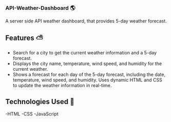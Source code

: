 ### API-Weather-Dashboard :earth_americas:

A server side API weather dashboard, that provides 5-day weather forecast. 

## Features :partly_sunny:

* Search for a city to get the current weather information and a 5-day forecast.
* Displays the city name, temperature, wind speed, and humidity for the current weather.
* Shows a forecast for each day of the 5-day forecast, including the date, temperature, wind speed, and humidity.
Uses dynamic HTML and CSS to update the weather information in real-time.

## Technologies Used :test_tube:

-HTML
-CSS
-JavaScript 

